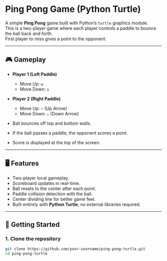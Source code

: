 #  Ping Pong Game (Python Turtle)

A simple **Ping Pong** game built with Python’s `turtle` graphics module.  
This is a two-player game where each player controls a paddle to bounce the ball back and forth.  
First player to miss gives a point to the opponent.

---

## 🎮 Gameplay
- **Player 1 (Left Paddle)**  
  - Move Up: `w`  
  - Move Down: `s`

- **Player 2 (Right Paddle)**  
  - Move Up: `↑` (Up Arrow)  
  - Move Down: `↓` (Down Arrow)

- Ball bounces off top and bottom walls.  
- If the ball passes a paddle, the opponent scores a point.  
- Score is displayed at the top of the screen.  

---

## 🖥️ Features
- Two-player local gameplay.  
- Scoreboard updates in real-time.  
- Ball resets to the center after each point.  
- Paddle collision detection with the ball.  
- Center dividing line for better game feel.  
- Built entirely with **Python Turtle**, no external libraries required.  

---

## 🚀 Getting Started

### 1. Clone the repository
```bash
git clone https://github.com/your-username/ping-pong-turtle.git
cd ping-pong-turtle
